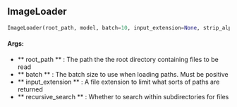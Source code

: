 ## ImageLoader
```python
ImageLoader(root_path, model, batch=10, input_extension=None, strip_alpha=False)
```


#### Args:

* ** root_path ** :  The path the the root directory containing files to be read
* ** batch ** :  The batch size to use when loading paths. Must be positive
* ** input_extension ** :  A file extension to limit what sorts of paths are returned
* ** recursive_search ** :  Whether to search within subdirectories for files
